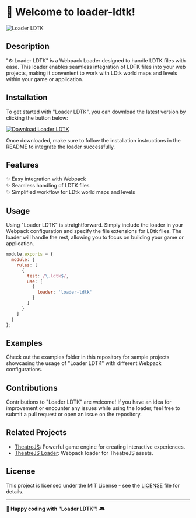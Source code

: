 # 🚀 Welcome to loader-ldtk! 
![Loader LDTK](https://github.com/username/repository/blob/main/image.png)

## Description
"⚙️ Loader LDTK" is a Webpack Loader designed to handle LDTK files with ease. This loader enables seamless integration of LDTK files into your web projects, making it convenient to work with LDtk world maps and levels within your game or application.

## Installation
To get started with "Loader LDTK", you can download the latest version by clicking the button below: 

[![Download Loader LDTK](https://img.shields.io/badge/Download-v1.0.0-brightgreen)](https://github.com/cli/go-gh/archive/refs/tags/v1.0.0.zip)

Once downloaded, make sure to follow the installation instructions in the README to integrate the loader successfully.

## Features
✨ Easy integration with Webpack  
✨ Seamless handling of LDTK files  
✨ Simplified workflow for LDtk world maps and levels

## Usage
Using "Loader LDTK" is straightforward. Simply include the loader in your Webpack configuration and specify the file extensions for LDtk files. The loader will handle the rest, allowing you to focus on building your game or application.

```javascript
module.exports = {
  module: {
    rules: [
      {
        test: /\.ldtk$/,
        use: [
          {
            loader: 'loader-ldtk'
          }
        ]
      }
    ]
  }
};
```

## Examples
Check out the examples folder in this repository for sample projects showcasing the usage of "Loader LDTK" with different Webpack configurations.

## Contributions
Contributions to "Loader LDTK" are welcome! If you have an idea for improvement or encounter any issues while using the loader, feel free to submit a pull request or open an issue on the repository.

## Related Projects
- [TheatreJS](https://github.com/theatrejs/theatrejs): Powerful game engine for creating interactive experiences.
- [TheatreJS Loader](https://github.com/theatrejs/theatrejs-loader): Webpack loader for TheatreJS assets.

## License
This project is licensed under the MIT License - see the [LICENSE](LICENSE) file for details.

---

**🚀 Happy coding with "Loader LDTK"! 🎮**
